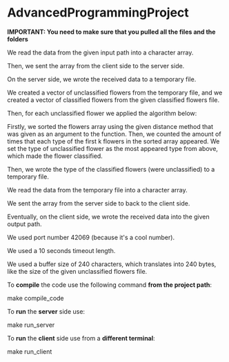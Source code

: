 # AdvancedProgrammingProject
**IMPORTANT: You need to make sure that you pulled all the files and the folders**

We read the data from the given input path into a character array.

Then, we sent the array from the client side to the server side.

On the server side, we wrote the received data to a temporary file.

We created a vector of unclassified flowers from the temporary file, and we created a vector of classified flowers from the given classified flowers file.


Then, for each unclassified flower we applied the algorithm below:

Firstly, we sorted the flowers array using the given distance method that was given as an argument to the function.
Then, we counted the amount of times that each type of the first k flowers in the sorted array appeared.
We set the type of unclassified flower as the most appeared type from above, which made the flower classified.

Then, we wrote the type of the classified flowers (were unclassified) to a temporary file.

We read the data from the temporary file into a character array.

We sent the array from the server side to  back to the client side.

Eventually, on the client side, we wrote the received data into the given output path.

We used port number 42069 (because it's a cool number).

We used a 10 seconds timeout length.

We used a buffer size of 240 characters, which translates into 240 bytes, like the size of the given unclassified flowers file.


To **compile** the code use the following command **from the project path**:

make compile_code

To **run** the **server** side use:

make run_server

To **run** the **client** side use from a **different terminal**:

make run_client
